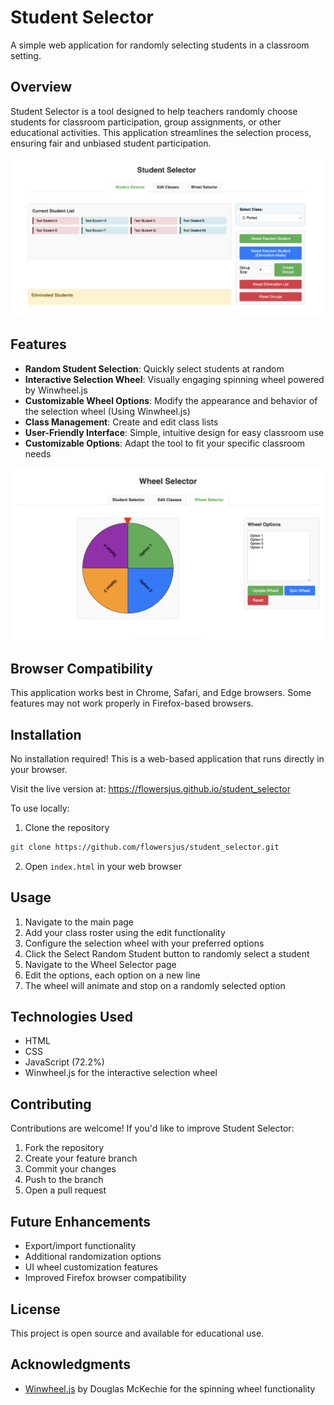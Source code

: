 # Student Selector

A simple web application for randomly selecting students in a classroom setting.

## Overview

Student Selector is a tool designed to help teachers randomly choose students for classroom participation, group assignments, or other educational activities. This application streamlines the selection process, ensuring fair and unbiased student participation.

![Application Interface](images/index.png)

## Features

- **Random Student Selection**: Quickly select students at random
- **Interactive Selection Wheel**: Visually engaging spinning wheel powered by Winwheel.js
- **Customizable Wheel Options**: Modify the appearance and behavior of the selection wheel (Using Winwheel.js)
- **Class Management**: Create and edit class lists
- **User-Friendly Interface**: Simple, intuitive design for easy classroom use
- **Customizable Options**: Adapt the tool to fit your specific classroom needs

![Selection Wheel](images/wheel.png)

## Browser Compatibility

This application works best in Chrome, Safari, and Edge browsers. Some features may not work properly in Firefox-based browsers.

## Installation

No installation required! This is a web-based application that runs directly in your browser.

Visit the live version at: https://flowersjus.github.io/student_selector

To use locally:

1. Clone the repository
```bash
git clone https://github.com/flowersjus/student_selector.git
```

2. Open `index.html` in your web browser

## Usage

1. Navigate to the main page
2. Add your class roster using the edit functionality
3. Configure the selection wheel with your preferred options
4. Click the Select Random Student button to randomly select a student
5. Navigate to the Wheel Selector page
6. Edit the options, each option on a new line
7. The wheel will animate and stop on a randomly selected option

## Technologies Used

- HTML
- CSS
- JavaScript (72.2%)
- Winwheel.js for the interactive selection wheel

## Contributing

Contributions are welcome! If you'd like to improve Student Selector:

1. Fork the repository
2. Create your feature branch
3. Commit your changes
4. Push to the branch
5. Open a pull request

## Future Enhancements

- Export/import functionality
- Additional randomization options
- UI wheel customization features
- Improved Firefox browser compatibility

## License

This project is open source and available for educational use.

## Acknowledgments

- [Winwheel.js](https://github.com/zarocknz/javascript-winwheel) by Douglas McKechie for the spinning wheel functionality
